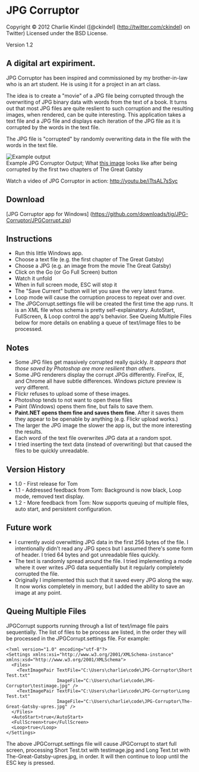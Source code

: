 JPG Corruptor
====================
Copyright © 2012 Charlie Kindel ([@ckindel] (http://twitter.com/ckindel) on Twitter)
Licensed under the BSD License.

Version 1.2

A digital art expiriment.
---------------------

JPG Corruptor has been inspired and commissioned by my brother-in-law who is an art student. He
is using it for a project in an art class.

The idea is to create a "movie" of a JPG file being corrupted through the overwriting of JPG binary data with words from the text of a book. It turns out that most JPG files are quite reslient to such corruption and the resulting images, when rendered, can be quite interesting. This application takes a text file and a JPG file and displays each iteration of the JPG file as it is corrupted by the words in the text file.

The JPG file is "corrupted" by randomly overwriting data in the file with the words in the text file. 

![Example output](http://farm8.staticflickr.com/7149/6834346187_446618ec76.jpg "Example JPG Corruptor Output; First two chapters of The Great Gatsby")  
Example JPG Corruptor Output; What [this image](http://www.filmcritic.com/assets_c/2010/02/The-Great-Gatsby-thumb-560xauto-25948.gif) looks like after being corrupted by the first two chapters of The Great Gatsby

Watch a video of JPG Corruptor in action: http://youtu.be/iTtsAL7sSyc

## Download
[JPG Corruptor app for Windows] (https://github.com/downloads/tig/JPG-Corruptor/JPGCorrupt.zip)

## Instructions
* Run this little Windows app.
* Choose a text file (e.g. the first chapter of The Great Gatsby)
* Choose a JPG (e.g. an image from the movie The Great Gatsby)
* Click on the Go (or Go Full Screen) button
* Watch it unfold
* When in full screen mode, ESC will stop it
* The "Save Current" button will let you save the very latest frame.
* Loop mode will cause the corruption process to repeat over and over.
* The JPGCorrupt.settings file will be created the first time the app runs. It is an XML file whos schema is pretty
self-explainatory. AutoStart, FullScreen, & Loop control the app's behavior.  See Queing Multiple Files below for more details
on enabling a queue of text/image files to be processed.

## Notes
* Some JPG files get massively corrupted really quickly. *It appears that those saved by Photoshop are more resilient than others*.
* Some JPG renderers display the corrupt JPGs differently. FireFox, IE, and Chrome all have subtle differences. Windows picture preview is *very* different. 
* Flickr refuses to upload some of these images.
* Photoshop tends to not want to open these files
* Paint (Windows) opens them fine, but fails to save them.
* **Paint.NET opens them fine and saves them fine**. After it saves them they appear to be openable by anything (e.g. Flickr upload works.)
* The larger the JPG image the slower the app is, but the more interesting the results.
* Each word of the text file overwrites JPG data at a random spot. 
* I tried inserting the text data (instead of overwriting) but that caused the files to be quickly unreadable.

## Version History
* 1.0 - First release for Tom
* 1.1 - Addressed feedback from Tom: Background is now black, Loop mode, removed text display.
* 1.2 - More feedback from Tom: Now supports queuing of multiple files, auto start, and persistent configuration.

## Future work
* I currently avoid overwitting JPG data in the first 256 bytes of the file. I intentionally didn't read any JPG specs but I assumed there's some form of header. I tried 64 bytes and got unreadable files quickly.
* The text is randomly spread around the file.  I tried implementing a mode where it over writes JPG data sequentially but it regularly completely corrupted the file.
* Originally I implemented this such that it saved every JPG along the way. It now works completely in memory, but I added the ability to save an image at any point.

## Queing Multiple Files
JPGCorrupt supports running through a list of text/image file pairs sequentially. The list of files to be process are listed, in the
order they will be processed in the JPGCorrupt.settings file. For example:

    <?xml version="1.0" encoding="utf-8"?>
    <Settings xmlns:xsi="http://www.w3.org/2001/XMLSchema-instance" xmlns:xsd="http://www.w3.org/2001/XMLSchema">
      <Files>
        <TextImagePair TextFile="C:\Users\charlie\code\JPG-Corruptor\Short Test.txt" 
                       ImageFile="C:\Users\charlie\code\JPG-Corruptor\testimage.jpg" />
        <TextImagePair TextFile="C:\Users\charlie\code\JPG-Corruptor\Long Test.txt" 
                       ImageFile="C:\Users\charlie\code\JPG-Corruptor\The-Great-Gatsby-upres.jpg" />
      </Files>
      <AutoStart>true</AutoStart>
      <FullScreen>true</FullScreen>
      <Loop>true</Loop>
    </Settings>

The above JPGCorrupt.settings file will cause JPGCorrupt to start full screen, processing Short Test.txt with testimage.jpg and Long Text.txt with The-Great-Gatsby-upres.jpg, in order. It will then continue to loop until the ESC key is pressed.